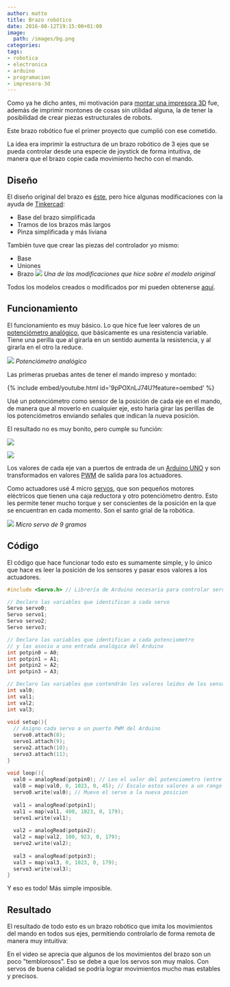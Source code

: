 ```yaml
---
author: matto
title: Brazo robótico
date: 2016-08-12T19:15:00+01:00
image: 
  path: /images/bg.png
categories:
tags:
- robotica
- electronica
- arduino
- programacion
- impresora-3d
---
```


Como ya he dicho antes, mi motivación para [montar una impresora 3D](https://matto.io/armando-una-impresora-3d-parte-1/) fue, además de imprimir montones de cosas sin utilidad alguna, la de tener la posibilidad de crear piezas estructurales de robots.

Este brazo robótico fue el primer proyecto que cumplió con ese cometido.

La idea era imprimir la estructura de un brazo robótico de 3 ejes que se pueda controlar desde una especie de joystick de forma intuitiva, de manera que el brazo copie cada movimiento hecho con el mando.

## Diseño

El diseño original del brazo es [éste](https://www.thingiverse.com/thing:34829/#files), pero hice algunas modificaciones con la ayuda de [Tinkercad](https://www.tinkercad.com/):

- Base del brazo simplificada
- Tramos de los brazos más largos
- Pinza simplificada y más liviana

También tuve que crear las piezas del controlador yo mismo:

- Base
- Uniones
- Brazo
![](/images/brazo.png)
_Una de las modificaciones que hice sobre el modelo original_

Todos los modelos creados o modificados por mi pueden obtenerse [aquí](https://www.tinkercad.com/users/hlAtf6r4quE-mattogodoy).

## Funcionamiento

El funcionamiento es muy básico. Lo que hice fue leer valores de un [potenciómetro analógico](https://es.wikipedia.org/wiki/Potenci%C3%B3metro), que básicamente es una resistencia variable. Tiene una perilla que al girarla en un sentido aumenta la resistencia, y al girarla en el otro la reduce.

![](/images/potenciometro.jpg)
_Potenciómetro analógico_

Las primeras pruebas antes de tener el mando impreso y montado:

{% include embed/youtube.html id='9pPOXnLJ74U?feature=oembed' %}

Usé un potenciómetro como sensor de la posición de cada eje en el mando, de manera que al moverlo en cualquier eje, esto haría girar las perillas de los potenciómetros enviando señales que indican la nueva posición.

El resultado no es muy bonito, pero cumple su función:

![](/images/brazo2-1.jpg)

![](/images/brazo3.jpg)

Los valores de cada eje van a puertos de entrada de un [Arduino UNO](https://www.arduino.cc/en/Main/ArduinoBoardUno) y son transformados en valores [PWM](https://es.wikipedia.org/wiki/Modulaci%C3%B3n_por_ancho_de_pulsos) de salida para los actuadores.

Como actuadores usé 4 micro [servos](https://es.wikipedia.org/wiki/Servomotor_de_modelismo), que son pequeños motores eléctricos que tienen una caja reductora y otro potenciómetro dentro. Esto les permite tener mucho torque y ser conscientes de la posición en la que se encuentran en cada momento. Son el santo grial de la robótica.

![](/images/servo2.jpg)
_Micro servo de 9 gramos_

## Código

El código que hace funcionar todo esto es sumamente simple, y lo único que hace es leer la posición de los sensores y pasar esos valores a los actuadores.

```c++
#include <Servo.h> // Librería de Arduino necesaria para controlar servos

// Declaro las variables que identifican a cada servo
Servo servo0;
Servo servo1;
Servo servo2;
Servo servo3;

// Declaro las variables que identifican a cada potenciometro
// y las asocio a una entrada analógica del Arduino
int potpin0 = A0;
int potpin1 = A1;
int potpin2 = A2;
int potpin3 = A3;

// Declaro las variables que contendrán los valores leídos de los sensores
int val0;
int val1;
int val2;
int val3;
  
void setup(){ 
  // Asigno cada servo a un puerto PWM del Arduino
  servo0.attach(8);
  servo1.attach(9);
  servo2.attach(10);
  servo3.attach(11);
} 
  
void loop(){ 
  val0 = analogRead(potpin0); // Leo el valor del potenciometro (entre 0 y 1023) 
  val0 = map(val0, 0, 1023, 0, 45); // Escalo estos valores a un rango aceptado por el servo (entre 0 y 180) 
  servo0.write(val0); // Muevo el servo a la nueva posicion
  
  val1 = analogRead(potpin1);           
  val1 = map(val1, 400, 1023, 0, 179);     
  servo1.write(val1);
  
  val2 = analogRead(potpin2);           
  val2 = map(val2, 100, 923, 0, 179);   
  servo2.write(val2);
  
  val3 = analogRead(potpin3);
  val3 = map(val3, 0, 1023, 0, 179);   
  servo3.write(val3);
}
```

Y eso es todo! Más simple imposible.

## Resultado

El resultado de todo esto es un brazo robótico que imita los movimientos del mando en todos sus ejes, permitiendo controlarlo de forma remota de manera muy intuitiva:

En el video se aprecia que algunos de los movimientos del brazo son un poco "temblorosos". Eso se debe a que los servos son muy malos. Con servos de buena calidad se podría lograr movimientos mucho mas estables y precisos.
